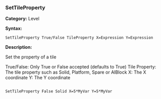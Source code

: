 ### SetTileProperty

**Category:**
Level

**Syntax:**

```scorpionengine
SetTileProperty True/False TileProperty X=Expression Y=Expression
```

**Description:**

Set the property of a tile

True/False: Only True or False accepted (defaults to True)
Tile Property: The tile property such as Solid, Platform, Spare or AIBlock
X: The X coordinate
Y: The Y coordinate

```scorpionengine

SetTileProperty False Solid X=5*MyVar Y=5*MyVar

```
